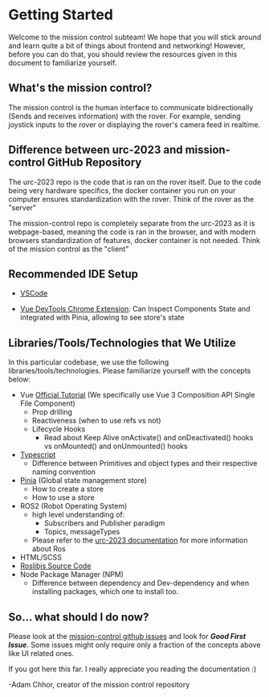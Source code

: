 # Getting Started

Welcome to the mission control subteam! We hope that you will stick around and learn quite a bit of things about frontend and networking! However, before you can do that, you should review the resources given in this document to familiarize yourself.

## What's the mission control?

The mission control is the human interface to communicate bidirectionally (Sends and receives information) with the rover. For example, sending joystick inputs to the rover or displaying the rover's camera feed in realtime.

## Difference between urc-2023 and mission-control GitHub Repository

The urc-2023 repo is the code that is ran on the rover itself. Due to the code being very hardware specifics, the docker container you run on your computer ensures standardization with the rover. Think of the rover as the "server"

The mission-control repo is completely separate from the urc-2023 as it is webpage-based, meaning the code is ran in the browser, and with modern browsers standardization of features, docker container is not needed. Think of the mission control as the "client"

## Recommended IDE Setup

- [VSCode](https://code.visualstudio.com/)

- [Vue DevTools Chrome Extension](https://devtools.vuejs.org/getting-started/installation): Can Inspect Components State and integrated with Pinia, allowing to see store's state

## Libraries/Tools/Technologies that We Utilize

In this particular codebase, we use the following libraries/tools/technologies. Please familiarize yourself with the concepts below:

- Vue [Official Tutorial](https://vuejs.org/tutorial/#step-1) (We specifically use Vue 3 Composition API Single File Component)
  - Prop drilling
  - Reactiveness (when to use refs vs not)
  - Lifecycle Hooks
    - Read about Keep Alive onActivate() and onDeactivated() hooks vs onMounted() and onUnmounted() hooks
- [Typescript](https://www.typescriptlang.org/docs/handbook/typescript-in-5-minutes-oop.html)
  - Difference between Primitives and object types and their respective naming convention
- [Pinia](https://pinia.vuejs.org/) (Global state management store)
  - How to create a store
  - How to use a store
- ROS2 (Robot Operating System)
  - high level understanding of:
    - Subscribers and Publisher paradigm
    - Topics, messageTypes
  - Please refer to the [urc-2023 documentation](https://github.com/TrickfireRobotics/urc-2023) for more information about Ros
- HTML/SCSS
- [Roslibjs Source Code](https://github.com/RobotWebTools/roslibjs)
- Node Package Manager (NPM)
  - Difference between dependency and Dev-dependency and when installing packages, which one to install too.

## So... what should I do now?

Please look at the [mission-control github issues](https://github.com/TrickfireRobotics/mission-control/issues) and look for **_Good First Issue_**. Some issues might only require only a fraction of the concepts above like UI related ones.

If you got here this far. I really appreciate you reading the documentation :)

-Adam Chhor, creator of the mission control repository
